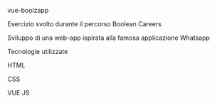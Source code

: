 vue-boolzapp

Esercizio svolto durante il percorso Boolean Careers

Sviluppo di una web-app ispirata alla famosa applicazione Whatsapp

Tecnologie utilizzate

HTML 

CSS

VUE JS
